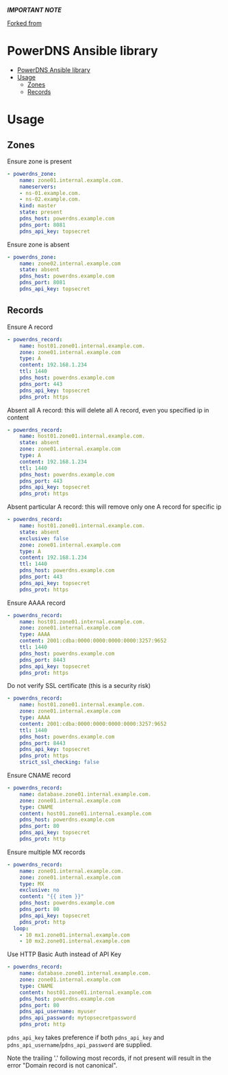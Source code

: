 ***IMPORTANT NOTE***

[Forked from](https://github.com/Nosmoht/ansible-module-powerdns)

PowerDNS Ansible library
==========
- [PowerDNS Ansible library](#powerdns-ansible-library)
- [Usage](#usage)
  - [Zones](#zones)
  - [Records](#records)

# Usage

## Zones
Ensure zone is present

```yaml
- powerdns_zone:
    name: zone01.internal.example.com.
    nameservers:
    - ns-01.example.com.
    - ns-02.example.com.
    kind: master
    state: present
    pdns_host: powerdns.example.com
    pdns_port: 8081
    pdns_api_key: topsecret
```

Ensure zone is absent
```yaml
- powerdns_zone:
    name: zone02.internal.example.com
    state: absent
    pdns_host: powerdns.example.com
    pdns_port: 8081
    pdns_api_key: topsecret
```

## Records

Ensure A record
```yaml
- powerdns_record:
    name: host01.zone01.internal.example.com.
    zone: zone01.internal.example.com
    type: A
    content: 192.168.1.234
    ttl: 1440
    pdns_host: powerdns.example.com
    pdns_port: 443
    pdns_api_key: topsecret
    pdns_prot: https
```

Absent all A record: this will delete all A record, even you specified ip in content
```yaml
- powerdns_record:
    name: host01.zone01.internal.example.com.
    state: absent
    zone: zone01.internal.example.com
    type: A
    content: 192.168.1.234
    ttl: 1440
    pdns_host: powerdns.example.com
    pdns_port: 443
    pdns_api_key: topsecret
    pdns_prot: https
```

Absent particular A record: this will remove only one A record for specific ip
```yaml
- powerdns_record:
    name: host01.zone01.internal.example.com.
    state: absent
    exclusive: false
    zone: zone01.internal.example.com
    type: A
    content: 192.168.1.234
    ttl: 1440
    pdns_host: powerdns.example.com
    pdns_port: 443
    pdns_api_key: topsecret
    pdns_prot: https
```



Ensure AAAA record
```yaml
- powerdns_record:
    name: host01.zone01.internal.example.com.
    zone: zone01.internal.example.com
    type: AAAA
    content: 2001:cdba:0000:0000:0000:0000:3257:9652
    ttl: 1440
    pdns_host: powerdns.example.com
    pdns_port: 8443
    pdns_api_key: topsecret
    pdns_prot: https
```

Do not verify SSL certificate (this is a security risk)

```yaml
- powerdns_record:
    name: host01.zone01.internal.example.com.
    zone: zone01.internal.example.com
    type: AAAA
    content: 2001:cdba:0000:0000:0000:0000:3257:9652
    ttl: 1440
    pdns_host: powerdns.example.com
    pdns_port: 8443
    pdns_api_key: topsecret
    pdns_prot: https
    strict_ssl_checking: false
```

Ensure CNAME record
```yaml
- powerdns_record:
    name: database.zone01.internal.example.com.
    zone: zone01.internal.example.com
    type: CNAME
    content: host01.zone01.internal.example.com
    pdns_host: powerdns.example.com
    pdns_port: 80
    pdns_api_key: topsecret
    pdns_prot: http
```

Ensure multiple MX records
```yaml
- powerdns_record:
    name: zone01.internal.example.com.
    zone: zone01.internal.example.com
    type: MX
    exclusive: no
    content: "{{ item }}"
    pdns_host: powerdns.example.com
    pdns_port: 80
    pdns_api_key: topsecret
    pdns_prot: http
  loop:
    - 10 mx1.zone01.internal.example.com
    - 10 mx2.zone01.internal.example.com
```

Use HTTP Basic Auth instead of API Key
```yaml
- powerdns_record:
    name: database.zone01.internal.example.com.
    zone: zone01.internal.example.com
    type: CNAME
    content: host01.zone01.internal.example.com
    pdns_host: powerdns.example.com
    pdns_port: 80
    pdns_api_username: myuser
    pdns_api_password: mytopsecretpassword
    pdns_prot: http
```

`pdns_api_key` takes preference if both `pdns_api_key` and `pdns_api_username`/`pdns_api_password` are supplied.


Note the trailing '.' following most records, if not present will result in the error "Domain record is not canonical".
